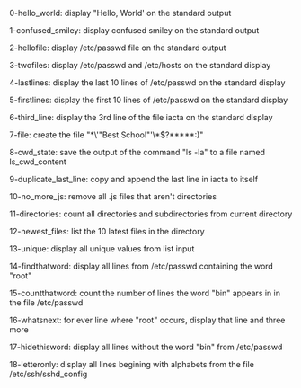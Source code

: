 0-hello_world:
    display "Hello, World' on the 
    standard output

1-confused_smiley:
    display confused smiley on the 
    standard output

2-hellofile:
    display /etc/passwd file on the 
    standard output

3-twofiles:
    display /etc/passwd and /etc/hosts on
    the standard display

4-lastlines:
    display the last 10 lines of
    /etc/passwd on the standard display

5-firstlines:
    display the first 10 lines of 
    /etc/passwd on the standard display

6-third_line:
    display the 3rd line of the file
    iacta on the standard display

7-file:
    create the file "\*\\'"Best School"\'\\*$\?\*\*\*\*\*:)"

8-cwd_state:
    save the output of the command
    "ls -la" to a file named 
    ls_cwd_content

9-duplicate_last_line:
    copy and append the last line in 
    iacta to itself 

10-no_more_js:
    remove all .js files that aren't 
    directories

11-directories:
    count all directories and
    subdirectories from current directory

12-newest_files:
    list the 10 latest files in the
    directory

13-unique:
    display all unique values from list
    input

14-findthatword:
    display all lines from /etc/passwd
    containing the word "root"

15-countthatword:
    count the number of lines the word
    "bin" appears in in the file
    /etc/passwd

16-whatsnext:
    for ever line where "root" occurs,
    display that line and three more

17-hidethisword:
    display all lines without the word
    "bin" from /etc/passwd

18-letteronly:
    display all lines begining with
    alphabets from the file
    /etc/ssh/sshd_config
